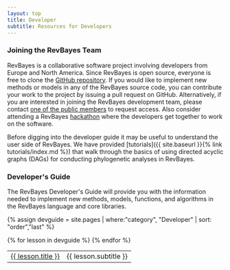 ```yaml
---
layout: top
title: Developer
subtitle: Resources for Developers
---
```


### Joining the RevBayes Team

RevBayes is a collaborative software project involving developers from Europe and North America. 
Since RevBayes is open source, everyone is free to clone the [GitHub repository](https://github.com/revbayes/revbayes). 
If you would like to implement new methods or models in any of the RevBayes source code, you can contribute your work to the project by issuing a pull request on GitHub. 
Alternatively, if you are interested in joining the RevBayes development team, please contact [one of the public members](https://github.com/orgs/revbayes/people) to request access.
Also consider attending a RevBayes <a href="{{ site.baseurl }}/workshops/hackathons">hackathon</a> where the developers get together to work on the software. 

Before digging into the developer guide it may be useful to understand the user side of RevBayes. We have provided [tutorials]({{ site.baseurl }}{% link tutorials/index.md %}) that walk through the basics of using directed acyclic graphs (DAGs) for conducting phylogenetic analyses in RevBayes.   

### Developer's Guide

The RevBayes Developer's Guide will provide you with the information needed to implement new methods, models, functions, and algorithms in the RevBayes language and core libraries. 


{% assign devguide = site.pages | where:"category", "Developer" | sort: "order","last" %}
<table class="table table-striped">
{% for lesson in devguide %}
<tr>
<td class="col-sm-3">
<a href="{{ site.baseurl }}{{ lesson.url }}">{{ lesson.title }}</a>
</td>
<td class="col-sm-3">{{ lesson.subtitle }}</td>
</tr>
{% endfor %}
</table>
